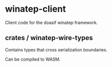 # winatep-client

Client code for the doasif winatep framework.

## crates / winatep-wire-types

Contains types that cross serialization boundaries.

Can be compiled to WASM.

